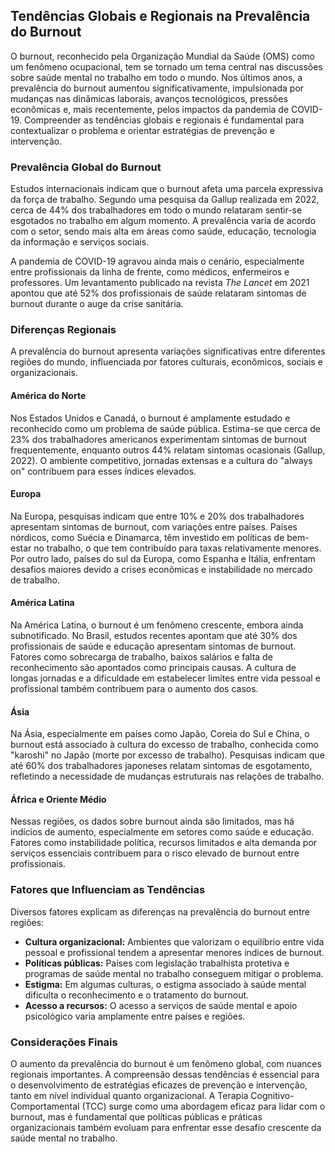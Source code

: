 
## Tendências Globais e Regionais na Prevalência do Burnout

O burnout, reconhecido pela Organização Mundial da Saúde (OMS) como um fenômeno ocupacional, tem se tornado um tema central nas discussões sobre saúde mental no trabalho em todo o mundo. Nos últimos anos, a prevalência do burnout aumentou significativamente, impulsionada por mudanças nas dinâmicas laborais, avanços tecnológicos, pressões econômicas e, mais recentemente, pelos impactos da pandemia de COVID-19. Compreender as tendências globais e regionais é fundamental para contextualizar o problema e orientar estratégias de prevenção e intervenção.

### Prevalência Global do Burnout

Estudos internacionais indicam que o burnout afeta uma parcela expressiva da força de trabalho. Segundo uma pesquisa da Gallup realizada em 2022, cerca de 44% dos trabalhadores em todo o mundo relataram sentir-se esgotados no trabalho em algum momento. A prevalência varia de acordo com o setor, sendo mais alta em áreas como saúde, educação, tecnologia da informação e serviços sociais.

A pandemia de COVID-19 agravou ainda mais o cenário, especialmente entre profissionais da linha de frente, como médicos, enfermeiros e professores. Um levantamento publicado na revista *The Lancet* em 2021 apontou que até 52% dos profissionais de saúde relataram sintomas de burnout durante o auge da crise sanitária.

### Diferenças Regionais

A prevalência do burnout apresenta variações significativas entre diferentes regiões do mundo, influenciada por fatores culturais, econômicos, sociais e organizacionais.

#### América do Norte

Nos Estados Unidos e Canadá, o burnout é amplamente estudado e reconhecido como um problema de saúde pública. Estima-se que cerca de 23% dos trabalhadores americanos experimentam sintomas de burnout frequentemente, enquanto outros 44% relatam sintomas ocasionais (Gallup, 2022). O ambiente competitivo, jornadas extensas e a cultura do "always on" contribuem para esses índices elevados.

#### Europa

Na Europa, pesquisas indicam que entre 10% e 20% dos trabalhadores apresentam sintomas de burnout, com variações entre países. Países nórdicos, como Suécia e Dinamarca, têm investido em políticas de bem-estar no trabalho, o que tem contribuído para taxas relativamente menores. Por outro lado, países do sul da Europa, como Espanha e Itália, enfrentam desafios maiores devido a crises econômicas e instabilidade no mercado de trabalho.

#### América Latina

Na América Latina, o burnout é um fenômeno crescente, embora ainda subnotificado. No Brasil, estudos recentes apontam que até 30% dos profissionais de saúde e educação apresentam sintomas de burnout. Fatores como sobrecarga de trabalho, baixos salários e falta de reconhecimento são apontados como principais causas. A cultura de longas jornadas e a dificuldade em estabelecer limites entre vida pessoal e profissional também contribuem para o aumento dos casos.

#### Ásia

Na Ásia, especialmente em países como Japão, Coreia do Sul e China, o burnout está associado à cultura do excesso de trabalho, conhecida como "karoshi" no Japão (morte por excesso de trabalho). Pesquisas indicam que até 60% dos trabalhadores japoneses relatam sintomas de esgotamento, refletindo a necessidade de mudanças estruturais nas relações de trabalho.

#### África e Oriente Médio

Nessas regiões, os dados sobre burnout ainda são limitados, mas há indícios de aumento, especialmente em setores como saúde e educação. Fatores como instabilidade política, recursos limitados e alta demanda por serviços essenciais contribuem para o risco elevado de burnout entre profissionais.

### Fatores que Influenciam as Tendências

Diversos fatores explicam as diferenças na prevalência do burnout entre regiões:

- **Cultura organizacional:** Ambientes que valorizam o equilíbrio entre vida pessoal e profissional tendem a apresentar menores índices de burnout.
- **Políticas públicas:** Países com legislação trabalhista protetiva e programas de saúde mental no trabalho conseguem mitigar o problema.
- **Estigma:** Em algumas culturas, o estigma associado à saúde mental dificulta o reconhecimento e o tratamento do burnout.
- **Acesso a recursos:** O acesso a serviços de saúde mental e apoio psicológico varia amplamente entre países e regiões.

### Considerações Finais

O aumento da prevalência do burnout é um fenômeno global, com nuances regionais importantes. A compreensão dessas tendências é essencial para o desenvolvimento de estratégias eficazes de prevenção e intervenção, tanto em nível individual quanto organizacional. A Terapia Cognitivo-Comportamental (TCC) surge como uma abordagem eficaz para lidar com o burnout, mas é fundamental que políticas públicas e práticas organizacionais também evoluam para enfrentar esse desafio crescente da saúde mental no trabalho.
```
